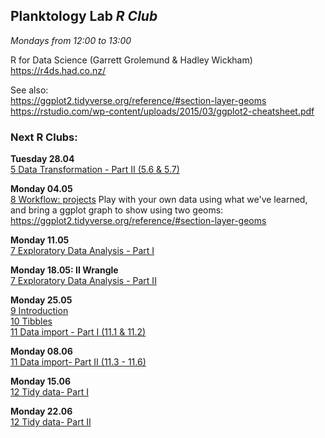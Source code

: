 
## __Planktology Lab   *R Club*__
*Mondays from 12:00 to 13:00*

R for Data Science (Garrett Grolemund & Hadley Wickham)  
https://r4ds.had.co.nz/  

See also:  
https://ggplot2.tidyverse.org/reference/#section-layer-geoms  
https://rstudio.com/wp-content/uploads/2015/03/ggplot2-cheatsheet.pdf  


### __Next R Clubs:__

__Tuesday 28.04__  
[5 Data Transformation - Part II (5.6 & 5.7)](https://r4ds.had.co.nz/transform.html)  

__Monday 04.05__  
[8 Workflow: projects](https://r4ds.had.co.nz/workflow-projects.html)
Play with your own data using what we've learned, and bring a ggplot graph to show using two geoms:  
https://ggplot2.tidyverse.org/reference/#section-layer-geoms  

__Monday 11.05__  
[7 Exploratory Data Analysis - Part I](https://r4ds.had.co.nz/exploratory-data-analysis.html)  


__Monday 18.05: II Wrangle__  
[7 Exploratory Data Analysis - Part II](https://r4ds.had.co.nz/exploratory-data-analysis.html)  


__Monday 25.05__  
[9 Introduction](https://r4ds.had.co.nz/wrangle-intro.html)  
[10 Tibbles](https://r4ds.had.co.nz/tibbles.html)  
[11 Data import - Part I (11.1 & 11.2)](https://r4ds.had.co.nz/data-import.html)  


__Monday 08.06__  
[11 Data import- Part II (11.3 - 11.6)](https://r4ds.had.co.nz/data-import.html)  


__Monday 15.06__   
[12 Tidy data- Part I](https://r4ds.had.co.nz/tidy-data.html)  


__Monday 22.06__   
[12 Tidy data- Part II](https://r4ds.had.co.nz/tidy-data.html) 



